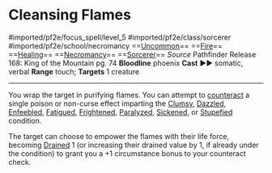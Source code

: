# Cleansing Flames
#imported/pf2e/focus_spell/level_5 #imported/pf2e/class/sorcerer #imported/pf2e/school/necromancy 
==[Uncommon](uncommon.md)== ==[Fire](fire.md)== ==[Healing](healing.md)== ==[Necromancy](necromancy.md)== ==[Sorcerer](rules/traits/sorcerer.md)==
*Source* Pathfinder Release 168: King of the Mountain pg. 74
**Bloodline** phoenix
**Cast** ►► somatic, verbal
**Range** touch; **Targets** 1 creature

---
You wrap the target in purifying flames. You can attempt to [counteract](../../../Rules/Counteracting.md) a single poison or non-curse effect imparting the [Clumsy](../../../Conditions/Clumsy.md), [Dazzled](../../../Conditions/Dazzled.md), [Enfeebled](../../../Conditions/Enfeebled.md), [Fatigued](../../../Conditions/Fatigued.md), [Frightened](../../../Conditions/Frightened.md), [Paralyzed](../../../Conditions/Paralyzed.md), [Sickened](../../../Conditions/Sickened.md), or [Stupefied](../../../Conditions/Stupefied.md) condition.

The target can choose to empower the flames with their life force, becoming [Drained](../../../Conditions/Drained.md) 1 (or increasing their drained value by 1, if already under the condition) to grant you a +1 circumstance bonus to your counteract check.